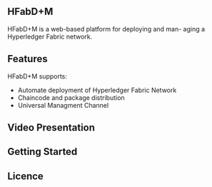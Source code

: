 ## HFabD+M

HFabD+M is a web-based platform for deploying and man-
aging a Hyperledger Fabric network.

## Features 

HFabD+M supports:
- Automate deployment of Hyperledger Fabric Network
- Chaincode and package distribution
- Universal Managment Channel

## Video Presentation


## Getting Started 

## Licence

